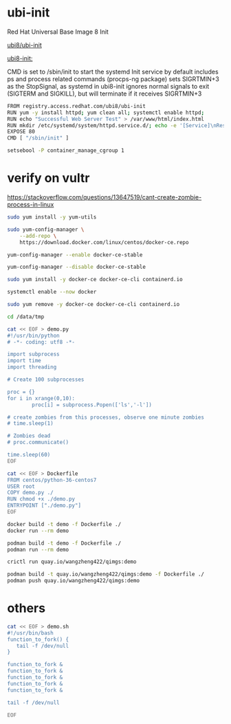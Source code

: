 # ubi-init

Red Hat Universal Base Image 8 Init

[ubi8/ubi-init](https://catalog.redhat.com/software/containers/ubi8/ubi-init/5c359b97d70cc534b3a378c8)

[ubi8-init:](https://access.redhat.com/documentation/en-us/red_hat_enterprise_linux/8/html-single/building_running_and_managing_containers/index#using-the-ubi-init-images_assembly_types-of-container-images)

CMD is set to /sbin/init to start the systemd Init service by default
includes ps and process related commands (procps-ng package)
sets SIGRTMIN+3 as the StopSignal, as systemd in ubi8-init ignores normal signals to exit (SIGTERM and SIGKILL), but will terminate if it receives SIGRTMIN+3

```bash
FROM registry.access.redhat.com/ubi8/ubi-init
RUN yum -y install httpd; yum clean all; systemctl enable httpd;
RUN echo "Successful Web Server Test" > /var/www/html/index.html
RUN mkdir /etc/systemd/system/httpd.service.d/; echo -e '[Service]\nRestart=always' > /etc/systemd/system/httpd.service.d/httpd.conf
EXPOSE 80
CMD [ "/sbin/init" ]

setsebool -P container_manage_cgroup 1

```

# verify on vultr
https://stackoverflow.com/questions/13647519/cant-create-zombie-process-in-linux

```bash
sudo yum install -y yum-utils

sudo yum-config-manager \
    --add-repo \
    https://download.docker.com/linux/centos/docker-ce.repo

yum-config-manager --enable docker-ce-stable

yum-config-manager --disable docker-ce-stable

sudo yum install -y docker-ce docker-ce-cli containerd.io

systemctl enable --now docker

sudo yum remove -y docker-ce docker-ce-cli containerd.io

cd /data/tmp

cat << EOF > demo.py
#!/usr/bin/python
# -*- coding: utf8 -*-

import subprocess
import time
import threading

# Create 100 subprocesses 

proc = {}
for i in xrange(0,10):
        proc[i] = subprocess.Popen(['ls','-l'])

# create zombies from this processes, observe one minute zombies
# time.sleep(1)

# Zombies dead
# proc.communicate()

time.sleep(60)
EOF

cat << EOF > Dockerfile
FROM centos/python-36-centos7
USER root
COPY demo.py ./
RUN chmod +x ./demo.py
ENTRYPOINT ["./demo.py"]
EOF

docker build -t demo -f Dockerfile ./
docker run --rm demo

podman build -t demo -f Dockerfile ./
podman run --rm demo

crictl run quay.io/wangzheng422/qimgs:demo

podman build -t quay.io/wangzheng422/qimgs:demo -f Dockerfile ./
podman push quay.io/wangzheng422/qimgs:demo


```


# others

```bash
cat << EOF > demo.sh
#!/usr/bin/bash
function_to_fork() {
   tail -f /dev/null
}

function_to_fork &
function_to_fork &
function_to_fork &
function_to_fork &
function_to_fork &

tail -f /dev/null

EOF


```
